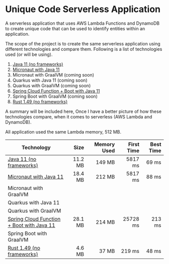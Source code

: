 # Unique Code Serverless Application

A serverless application that uses AWS Lambda Functions and DynamoDB to create unique code that can be used to identify entities within an application.

The scope of the project is to create the same serverless application using different technologies and compare them. Following is a list of technologies used (or will be using).

1. [Java 11 (no frameworks)](plain-java11)
1. [Micronaut with Java 11](micronaut-java11)
1. Micronaut with GraalVM (coming soon)
1. Quarkus with Java 11 (coming soon)
1. Quarkus with GraalVM (coming soon)
1. [Spring Cloud Function + Boot with Java 11](spring_cloud_function-java11)
1. Spring Boot with GraalVM (coming soon)
1. [Rust 1.49 (no frameworks)](plain-rust1_49)

A summary will be included here, Once I have a better picture of how these technologies compare, when it comes to serverless (AWS Lambda and DynamoDB).

All application used the same Lambda memory, 512 MB.

| Technology                                                                |    Size | Memory Used | First Time | Best Time |
| ------------------------------------------------------------------------- | ------: | ----------: | ---------: | --------: |
| [Java 11 (no frameworks)](plain-java11)                                   | 11.2 MB |      149 MB |    5817 ms |     69 ms |
| [Micronaut with Java 11](micronaut-java11)                                | 18.4 MB |      212 MB |    5817 ms |     88 ms |
| Micronaut with GraalVM                                                    |         |             |            |           |
| Quarkus with Java 11                                                      |         |             |            |           |
| Quarkus with GraalVM                                                      |         |             |            |           |
| [Spring Cloud Function + Boot with Java 11](spring_cloud_function-java11) | 28.1 MB |      214 MB |   25728 ms |    213 ms |
| Spring Boot with GraalVM                                                  |         |             |            |           |
| [Rust 1.49 (no frameworks)](plain-rust1_49)                               |  4.6 MB |       37 MB |     219 ms |     48 ms |
